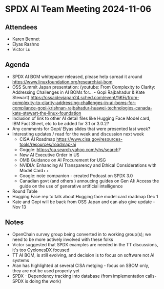 # SPDX AI Team Meeting 2024-11-06

## Attendees
- Karen Bennet
- Elyas Rashno
- Victor Lu

## Agenda

- SPDX AI BOM whitepaper released, please help spread it around
  https://www.linuxfoundation.org/research/ai-bom
- OSS Summit Japan presentation: (youtube: From Complexity to Clarity: Addressing Challenges in AI BOMs for... - Gopi Rajbahadur & Kate Stewart)
  https://ossaidevjapan24.sched.com/event/1jKEj/from-complexity-to-clarity-addressing-challenges-in-ai-boms-for-compliance-gopi-krishnan-rajbahadur-huawei-technologies-canada-kate-stewart-the-linux-foundation
- Inclusion of link to other AI detail files like Hugging Face Model card, IBM Fact Sheet, etc to be added for 3.1 or 3.0.2?
- Any comments for Gopi/ Elyas slides that were presented last week?
- Interesting  updates / read for the week and discussion next week
  - CISA AI Roadmap https://www.cisa.gov/resources-tools/resources/roadmap-ai
  - Goggle:  https://ca.search.yahoo.com/yhs/search?
  - New AI Executive Order in US
  - OMB Guidance on AI Procurement for USG
  - NVIDIA: Enhancing AI Transparency and Ethical Considerations with Model Card++
  - Google: note companion - created Podcast on SPDX 3.0
  - Canadian govt (and others ) annoucing guides on Gen AI: Access the guide on the use of generative artificial intelligence
- Round Table
- Hugging Face rep to talk about Hugging face model card roadmap Dec 1
- Kate and Gopi will be back from OSS Japan and can also give update - Nov 13

## Notes
- OpenChain survey group being converted in to working group(s); we need to  be more actively involved with these folks
- Victor suggested that SPDX examples are needed in the TT discussions, it's too CyxlonesDX focused
- TT AI BOM, is still evolving, and decision is to  focus on software not AI systems
- Alan has highlighted at several CISA metging - focus on SBOM only,   they are not be used properly yet
- SPDX - Dependency tracking into database (from implementation calls-SPDX is doing the work)


